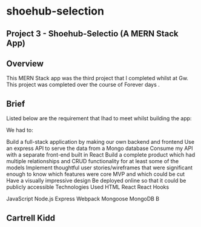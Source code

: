 # shoehub-selection

## Project 3 - Shoehub-Selectio (A MERN Stack App)
## Overview
This MERN Stack app was the third project that I completed whilst at Gw. This project was completed over the course of Forever days . 

## Brief
Listed below are the requirement that Ihad to meet whilst building the app:

We had to:


Build a full-stack application by making our own backend and frontend
Use an express API to serve the data from a Mongo database
Consume my API with a separate front-end built in React
Build a complete product which had multiple relationships and CRUD functionality for at least some of the models
Implement thoughtful user stories/wireframes that were significant enough to know which features were core MVP and which could be cut
Have a visually impressive design
Be deployed online so that it could be publicly accessible
Technologies Used
HTML
React
React Hooks

JavaScript
Node.js
Express
Webpack
Mongoose
MongoDB
B 

## Cartrell Kidd
